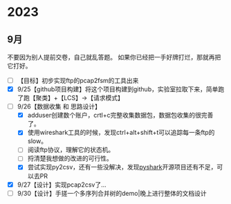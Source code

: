 # 2023
## 9月
不要因为别人提前交卷，自己就乱答题。
如果你已经把一手好牌打烂，那就再把它打好。
- [ ] 【目标】初步实现ftp的pcap2fsm的工具出来
- [x] 9/25【github项目构建】将这个项目构建到github，实验室拉取下来，简单跑了跑【聚类】+【LCS】->【请求模式】
- [ ] 9/26【数据收集 和 思路设计】
  - [x] adduser创建数个账户，crtl+c完整收集数据包，数据包收集的很完善了。
  - [x] 使用wireshark工具的时候，发现ctrl+alt+shift+t可以追踪每一条ftp的slow。
  - [ ] 阅读ftp协议，理解它的状态机。
  - [ ] 捋清楚我想做的改进的可行性。
  - [x] 尝试实现py2csv，还有一些没解决，发现[pyshark](https://github.com/KimiNewt/pyshark)开源项目还有不足，可以去PR
- [x] 9/27【设计】实现pcap2csv了...
- [ ] 9/30【设计】手搓一个多序列合并树的demo|晚上进行整体的文档设计
